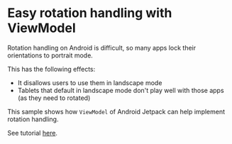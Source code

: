 # Easy rotation handling with ViewModel

Rotation handling on Android is difficult, so many apps lock their orientations to portrait mode.

This has the following effects:
* It disallows users to use them in landscape mode
* Tablets that default in landscape mode don't play well with those apps (as they need to rotated)

This sample shows how `ViewModel` of Android Jetpack can help implement rotation handling.

See tutorial [here](https://codedogg.wordpress.com/2019/10/08/easy-rotation-handling-with-viewmodel/).
